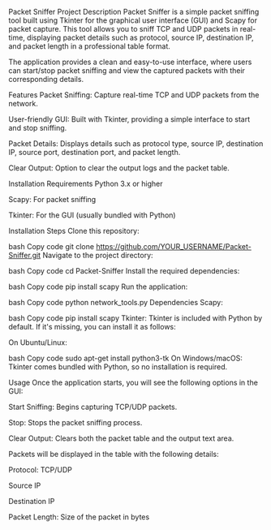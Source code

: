 Packet Sniffer
Project Description
Packet Sniffer is a simple packet sniffing tool built using Tkinter for the graphical user interface (GUI) and Scapy for packet capture. This tool allows you to sniff TCP and UDP packets in real-time, displaying packet details such as protocol, source IP, destination IP, and packet length in a professional table format.

The application provides a clean and easy-to-use interface, where users can start/stop packet sniffing and view the captured packets with their corresponding details.

Features
Packet Sniffing: Capture real-time TCP and UDP packets from the network.

User-friendly GUI: Built with Tkinter, providing a simple interface to start and stop sniffing.

Packet Details: Displays details such as protocol type, source IP, destination IP, source port, destination port, and packet length.

Clear Output: Option to clear the output logs and the packet table.

Installation
Requirements
Python 3.x or higher

Scapy: For packet sniffing

Tkinter: For the GUI (usually bundled with Python)

Installation Steps
Clone this repository:

bash
Copy code
git clone https://github.com/YOUR_USERNAME/Packet-Sniffer.git
Navigate to the project directory:

bash
Copy code
cd Packet-Sniffer
Install the required dependencies:

bash
Copy code
pip install scapy
Run the application:

bash
Copy code
python network_tools.py
Dependencies
Scapy:

bash
Copy code
pip install scapy
Tkinter: Tkinter is included with Python by default. If it's missing, you can install it as follows:

On Ubuntu/Linux:

bash
Copy code
sudo apt-get install python3-tk
On Windows/macOS: Tkinter comes bundled with Python, so no installation is required.

Usage
Once the application starts, you will see the following options in the GUI:

Start Sniffing: Begins capturing TCP/UDP packets.

Stop: Stops the packet sniffing process.

Clear Output: Clears both the packet table and the output text area.

Packets will be displayed in the table with the following details:

Protocol: TCP/UDP

Source IP

Destination IP

Packet Length: Size of the packet in bytes
